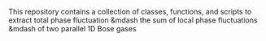 This repository contains a collection of classes, functions, and scripts to extract total phase fluctuation &mdash the sum of local phase fluctuations &mdash of two parallel 1D Bose gases
